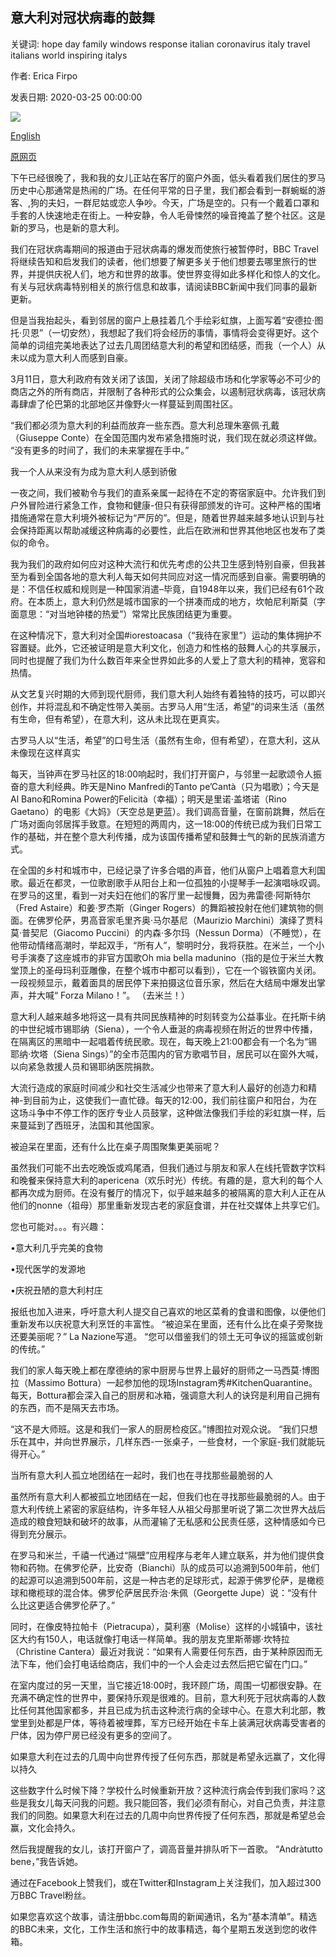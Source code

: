 ## 意大利对冠状病毒的鼓舞

关键词: hope day family windows response italian coronavirus italy travel italians world inspiring italys

作者: Erica Firpo

发表日期: 2020-03-25 00:00:00

![](https://ichef.bbci.co.uk/wwfeatures/live/624_351/images/live/p0/87/gj/p087gj5k.jpg)

[English](Italy%E2%80%99s%20inspiring%20response%20to%20the%20coronavirus.md)

[原网页](https://www.bbc.com/travel/story/20200325-italys-inspiring-response-to-the-coronavirus)

下午已经很晚了，我和我的女儿正站在客厅的窗户外面，低头看着我们居住的罗马历史中心那通常是热闹的广场。在任何平常的日子里，我们都会看到一群蜿蜒的游客、,狗的夫妇，一群尼姑或恋人争吵。今天，广场是空的。只有一个戴着口罩和手套的人快速地走在街上。一种安静，令人毛骨悚然的噪音掩盖了整个社区。这是新的罗马，也是新的意大利。

我们在冠状病毒期间的报道由于冠状病毒的爆发而使旅行被暂停时，BBC Travel将继续告知和启发我们的读者，他们想要了解更多关于他们想要去哪里旅行的世界，并提供庆祝人们，地方和世界的故事。使世界变得如此多样化和惊人的文化。有关与冠状病毒特别相关的旅行信息和故事，请阅读BBC新闻中我们同事的最新更新。

但是当我抬起头，看到邻居的窗户上悬挂着几个手绘彩虹旗，上面写着“安德拉·图托·贝恩”（一切安然），我想起了我们将会经历的事情，事情将会变得更好。这个简单的词组完美地表达了过去几周团结意大利的希望和团结感，而我（一个人）从未以成为意大利人而感到自豪。

3月11日，意大利政府有效关闭了该国，关闭了除超级市场和化学家等必不可少的商店之外的所有商店，并限制了各种形式的公众集会，以遏制冠状病毒，该冠状病毒肆虐了伦巴第的北部地区并像野火一样蔓延到周围社区。

“我们都必须为意大利的利益而放弃一些东西。意大利总理朱塞佩·孔戴（Giuseppe Conte）在全国范围内发布紧急措施时说，我们现在就必须这样做。 “没有更多的时间了，我们的未来掌握在手中。”

我一个人从来没有为成为意大利人感到骄傲

一夜之间，我们被勒令与我们的直系亲属一起待在不定的寄宿家庭中。允许我们到户外冒险进行紧急工作，食物和健康-但只有获得部颁发的许可。这种严格的围堵措施通常在意大利境外被标记为“严厉的”。但是，随着世界越来越多地认识到与社会保持距离以帮助减缓这种病毒的必要性，此后在欧洲和世界其他地区也发布了类似的命令。

我为我们的政府如何应对这种大流行和优先考虑的公共卫生感到特别自豪，但我甚至为看到全国各地的意大利人每天如何共同应对这一情况而感到自豪。需要明确的是：不信任权威和规则是一种国家消遣–毕竟，自1948年以来，我们已经有61个政府。在本质上，意大利仍然是城市国家的一个拼凑而成的地方，坎帕尼利斯莫（字面意思：“对当地钟楼的热爱”）常常比民族团结更为重要。

在这种情况下，意大利对全国\#iorestoacasa（“我待在家里”）运动的集体拥护不容置疑。此外，它还被证明是意大利文化，创造力和性格的鼓舞人心的共享展示，同时也提醒了我们为什么数百年来全世界如此多的人爱上了意大利的精神，宽容和热情。

从文艺复兴时期的大师到现代厨师，我们意大利人始终有着独特的技巧，可以即兴创作，并将混乱和不确定性带入美丽。古罗马人用“生活，希望”的词来生活（虽然有生命，但有希望），在意大利，这从未比现在更真实。

古罗马人以“生活，希望”的口号生活（虽然有生命，但有希望），在意大利，这从未像现在这样真实

每天，当钟声在罗马社区的18:00响起时，我们打开窗户，与邻里一起歌颂令人振奋的意大利经典。昨天是Nino Manfredi的Tanto pe’Cantà（只为唱歌）；今天是Al Bano和Romina Power的Felicità（幸福）；明天是里诺·盖塔诺（Rino Gaetano）的电影《大妈》（天空总是更蓝）。我们调高音量，在窗前跳舞，然后在广场对面向邻居挥手致意。在短短的两周内，这一18:00的传统已成为我们日常工作的基础，并在整个意大利传播，成为该国传播希望和鼓舞士气的新的民族消遣方式。

在全国的乡村和城市中，已经记录了许多合唱的声音，他们从窗户上唱着意大利国歌。最近在都灵，一位歌剧歌手从阳台上和一位孤独的小提琴手一起演唱咏叹调。在罗马的这里，看到一对夫妇在他们的客厅里一起慢舞，因为弗雷德·阿斯特尔（Fred Astaire）和姜·罗杰斯（Ginger Rogers）的舞蹈被投射在他们建筑物的侧面。在佛罗伦萨，男高音家毛里齐奥·马尔基尼（Maurizio Marchini）演绎了贾科莫·普契尼（Giacomo Puccini）的内森·多尔玛（Nessun Dorma）（不睡觉），在他带动情绪高潮时，举起双手，“所有人”，黎明时分，我将获胜。在米兰，一个小号手演奏了这座城市的非官方国歌Oh mia bella madunino（指的是位于米兰大教堂顶上的圣母玛利亚雕像，在整个城市中都可以看到），它在一个锻铁窗内关闭。一段视频显示，戴着面具的居民停下来拍摄这位音乐家，然后在大结局中爆发出掌声，并大喊“ Forza Milano！”。 （去米兰！）

意大利人越来越多地将这一具有共同民族精神的时刻转变为公益事业。在托斯卡纳的中世纪城市锡耶纳（Siena），一个令人垂涎的病毒视频在附近的世界中传播，在隔离区的黑暗中一起唱着传统民歌。现在，每天晚上21:00都会有一个名为“锡耶纳·坎塔（Siena Sings）”的全市范围内的官方歌唱节目，居民可以在窗外大喊，以向紧急救援人员和锡耶纳医院捐款。

大流行造成的家庭时间减少和社交生活减少也带来了意大利人最好的创造力和精神-到目前为止，这使我们一直忙碌。每天的12:00，我们前往窗户和阳台，为在这场斗争中不停工作的医疗专业人员鼓掌，这种做法像我们手绘的彩虹旗一样，后来蔓延到了西班牙，法国和其他国家。

被迫呆在里面，还有什么比在桌子周围聚集更美丽呢？

虽然我们可能不出去吃晚饭或鸡尾酒，但我们通过与朋友和家人在线托管数字饮料和晚餐来保持意大利的apericena（欢乐时光）传统。有趣的是，意大利的每个人都再次成为厨师。在没有餐厅的情况下，似乎越来越多的被隔离的意大利人正在从他们的nonne（祖母）那里重新发现古老的家庭食谱，并在社交媒体上共享它们。

您也可能对。。。有兴趣：

•意大利几乎完美的食物

•现代医学的发源地

•庆祝丑陋的意大利村庄

报纸也加入进来，呼吁意大利人提交自己喜欢的地区菜肴的食谱和图像，以便他们重新发布以庆祝意大利烹饪的丰富性。 “被迫呆在里面，还有什么比在桌子旁聚拢还要美丽呢？” La Nazione写道。 “您可以借鉴我们的领土无可争议的摇篮或创新的传统。”

我们的家人每天晚上都在摩德纳的家中厨房与世界上最好的厨师之一马西莫·博图拉（Massimo Bottura）一起参加他的现场Instagram秀\#KitchenQuarantine。每天，Bottura都会深入自己的厨房和冰箱，强调意大利人的诀窍是利用自己拥有的东西，而不是隔天去市场。

“这不是大师班。这是和我们一家人的厨房检疫区。”博图拉对观众说。 “我们只想乐在其中，并向世界展示，几样东西-一张桌子，一些食材，一个家庭-我们就能玩得开心。”

当所有意大利人孤立地团结在一起时，我们也在寻找那些最脆弱的人

虽然所有意大利人都被孤立地团结在一起，但我们也在寻找那些最脆弱的人。由于意大利传统上紧密的家庭结构，许多年轻人从祖父母那里听说了第二次世界大战后造成的粮食短缺和破坏的故事，从而灌输了无私感和公民责任感，这种情感如今已得到充分展示。

在罗马和米兰，千禧一代通过“隔壁”应用程序与老年人建立联系，并为他们提供食物和药物。在佛罗伦萨，比安奇（Bianchi）队的成员可以追溯到500年前，他们的起源可以追溯到500年前，这是一种古老的足球形式，起源于佛罗伦萨，是橄榄球和橄榄球的混合体。佛罗伦萨居民乔治·朱佩（Georgette Jupe）说：“没有什么比这更适合佛罗伦萨了。”

同时，在像皮特拉帕卡（Pietracupa），莫利塞（Molise）这样的小城镇中，该社区大约有150人，电话就像打电话一样简单。我的朋友克里斯蒂娜·坎特拉（Christine Cantera）最近对我说：“如果有人需要任何东西，由于某种原因而无法下车，他们会打电话给商店，我们中的一个人会走过去然后把它留在门口。”

在室内度过的另一天里，当它接近18:00时，我环顾广场，周围一切都很安静。在充满不确定性的世界中，要保持乐观是很难的。目前，意大利死于冠状病毒的人数比任何其他国家都多，并且已成为抗击这种流行病的全球中心。在意大利北部，教堂里到处都是尸体，等待着被埋葬，军方已经开始在卡车上装满冠状病毒受害者的尸体，因为停尸房已经没有更多的空间了。

如果意大利在过去的几周中向世界传授了任何东西，那就是希望永远赢了，文化得以持久

这些数字什么时候下降？学校什么时候重新开放？这种流行病会传到我们家吗？这些是我女儿每天问我的问题。我只能回答，我们必须有耐心，对自己负责，并注意我们的同胞。如果意大利在过去的几周中向世界传授了任何东西，那就是希望总会赢，文化会持久。

然后我提醒我的女儿，该打开窗户了，调高音量并排队听下一首歌。 “Andràtutto bene，”我告诉她。

通过在Facebook上赞我们，或在Twitter和Instagram上关注我们，加入超过300万BBC Travel粉丝。

如果您喜欢这个故事，请注册bbc.com每周的新闻通讯，名为“基本清单”。精选的BBC未来，文化，工作生活和旅行中的故事精选，每个星期五发送到您的收件箱。